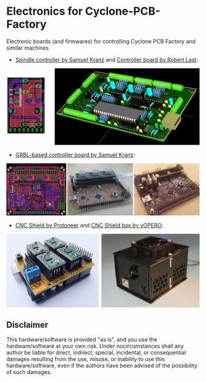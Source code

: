Electronics for Cyclone-PCB-Factory  
===================

Electronic boards (and firmwares) for controlling Cyclone PCB Factory and similar machines  

* [Spindle controller by Samuel Kranz](https://github.com/secures92/SpindleControlStick) and [Controller board by Robert Last](https://github.com/robsbots/Cyclone_Pcb):

![ScreenShot](Media/Cyclone_first_year_12_ControllerBoards.jpg)

* [GRBL-based controller board by Samuel Kranz](https://github.com/secures92/CyclneGRBLCtrl):

![ScreenShot](Media/Cyclone_first_year_12b_GRBLcontrollerBoard_bySamuelKranz.jpg)

* [CNC Shield by Protoneer](http://blog.protoneer.co.nz/arduino-cnc-shield/) and [CNC Shield box by yOPERO](../Hardware/yOPERO/CNC_shieldBox):

![ScreenShot](Media/Cyclone_first_year_11_CNCShieldAndBox.jpg)

Disclaimer  
--
This hardware/software is provided "as is", and you use the hardware/software at your own risk. Under nocircumstances shall any author be liable for direct, indirect, special, incidental, or consequential damages resulting from the use, misuse, or inability to use this hardware/software, even if the authors have been advised of the possibility of such damages.  

